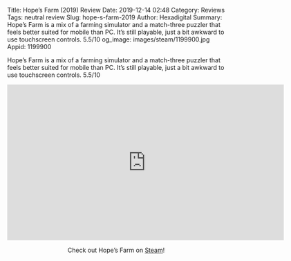 Title: Hope’s Farm (2019) Review
Date: 2019-12-14 02:48
Category: Reviews
Tags: neutral review
Slug: hope-s-farm-2019
Author: Hexadigital
Summary: Hope’s Farm is a mix of a farming simulator and a match-three puzzler that feels better suited for mobile than PC. It’s still playable, just a bit awkward to use touchscreen controls. 5.5/10
og_image: images/steam/1199900.jpg
Appid: 1199900

Hope’s Farm is a mix of a farming simulator and a match-three puzzler that feels better suited for mobile than PC. It’s still playable, just a bit awkward to use touchscreen controls. 5.5/10

<center><iframe src="https://www.youtube.com/embed/rdTmIlXneGw?feature=oembed" allow="accelerometer; autoplay; encrypted-media; gyroscope; picture-in-picture" width="640" height="360" frameborder="0"></iframe>

Check out Hope’s Farm on [Steam](https://store.steampowered.com/app/1199900/?curator_clanid=34633900)!</center>
